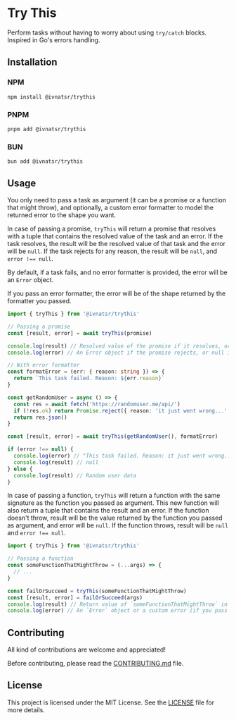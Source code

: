 # Try This

Perform tasks without having to worry about using `try/catch` blocks. Inspired in Go's errors handling.

## Installation

### NPM
```
npm install @ivnatsr/trythis
```

### PNPM
```
pnpm add @ivnatsr/trythis
```

### BUN
```
bun add @ivnatsr/trythis
```

## Usage 

You only need to pass a task as argument (it can be a promise or a function that might throw), and optionally, a custom error formatter to model the returned error to the shape you want.

In case of passing a promise, `tryThis` will return a promise that resolves with a tuple that contains the resolved value of the task and an error. If the task resolves, the result will be the resolved value of that task and the error will be `null`. If the task rejects for any reason, the result will be `null`, and `error !== null`.

By default, if a task fails, and no error formatter is provided, the error will be an `Error` object.

If you pass an error formatter, the error will be of the shape returned by the formatter you passed.

```ts
import { tryThis } from '@ivnatsr/trythis'

// Passing a promise
const [result, error] = await tryThis(promise)

console.log(result) // Resolved value of the promise if it resolves, or null if it rejects
console.log(error) // An Error object if the promise rejects, or null if the promise resolves

// With error formatter
const formatError = (err: { reason: string }) => {
  return `This task failed. Reason: ${err.reason}`
}

const getRandomUser = async () => {
  const res = await fetch('https://randomuser.me/api/')
  if (!res.ok) return Promise.reject({ reason: 'it just went wrong...' })
  return res.json()
}

const [result, error] = await tryThis(getRandomUser(), formatError)

if (error !== null) {
  console.log(error) // "This task failed. Reason: it just went wrong..."
  console.log(result) // null
} else {
  console.log(result) // Random user data 
}
```

In case of passing a function, `tryThis` will return a function with the same signature as the function you passed as argument. This new function will also return a tuple that contains the result and an error. If the function doesn't throw, result will be the value returned by the function you passed as argument, and error will be `null`. If the function throws, result will be `null` and `error !== null`.

```ts
import { tryThis } from '@ivnatsr/trythis'

// Passing a function
const someFunctionThatMightThrow = (...args) => {
  // ...
}  

const failOrSucceed = tryThis(someFunctionThatMightThrow)
const [result, error] = failOrSucceed(args)
console.log(result) // Return value of `someFunctionThatMightThrow` in case of success, or `null` in case of failure
console.log(error) // An `Error` object or a custom error (if you pass an error formatter) in case of failure, or `null` in case of success
```

## Contributing 

All kind of contributions are welcome and appreciated!

Before contributing, please read the [CONTRIBUTING.md](./CONTRIBUTING.md) file.

## License

This project is licensed under the MIT License. See the [LICENSE](./LICENSE) file for more details.